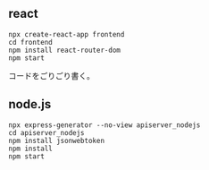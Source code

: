 


## react

```
npx create-react-app frontend
cd frontend
npm install react-router-dom
npm start
```

コードをごりごり書く。


## node.js

```
npx express-generator --no-view apiserver_nodejs
cd apiserver_nodejs
npm install jsonwebtoken
npm install
npm start
```